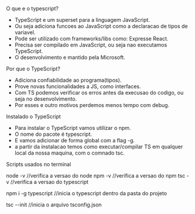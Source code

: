 
O que e o typescript?

- TypeScript e um superset para a linguagem JavaScript.
- Ou seja adiciona funcoes ao JavaScript como a declaracao de tipos de variavel.
- Pode ser utilizado com frameworks/libs como: Expresse React.
- Precisa ser compilado em JavaScript, ou seja nao executamos TypeScript.
- O desenvolvimento e mantido pela Microsoft.


Por que o TypeScript?

- Adiciona confiabilidade ao programa(tipos).
- Prove novas funcionalidades a JS, como interfaces.
- Com TS podemos verificar os erros antes da execusao do codigo, 
ou seja no desenvolvimento.
- Por esses e outro motivos perdemos menos tempo com debug.


Instalado o TypeScript

- Para instalar o TypeScript vamos utilizar o npm.
- O nome do pacote é typescript.
- E vamos adicionar de forma global com a flag -g.
- a partir da instalacao temos como executar/compilar TS
em qualquer local da nossa maquina, com o comnado tsc.




Scripts usados no terminal

node -v //verifica a versao do node
npm -v //verifica a versao do npm
tsc -v   //verifica a versao do typescript

npm i -g typescript  //inicia o typescript dentro da pasta do projeto

tsc --init  //inicia o arquivo tsconfig.json



